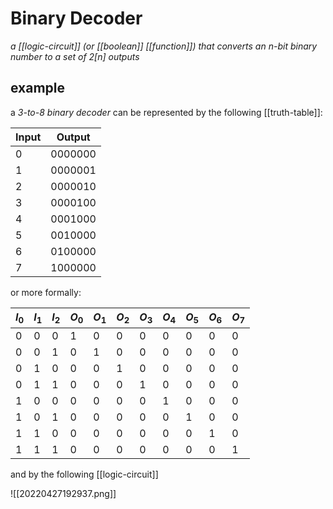 # Binary Decoder

_a [[logic-circuit]] (or [[boolean]] [[function]]) that converts an $n$-bit binary number to a set of $2[n]$ outputs_

## example

a _3-to-8 binary decoder_ can be represented by the following [[truth-table]]:

| Input | Output  |
| ----- | ------- |
| 0     | 0000000 |
| 1     | 0000001 |
| 2     | 0000010 |
| 3     | 0000100 |
| 4     | 0001000 |
| 5     | 0010000 |
| 6     | 0100000 |
| 7     | 1000000 |

or more formally:

| $I_0$ | $I_1$ | $I_2$ | $O_0$ | $O_1$ | $O_2$ | $O_3$ | $O_4$ | $O_5$ | $O_6$ | $O_7$ |
| ----- | ----- | ----- | ----- | ----- | ----- | ----- | ----- | ----- | ----- | ----- |
| 0     | 0     | 0     | 1     | 0     | 0     | 0     | 0     | 0     | 0     | 0     |
| 0     | 0     | 1     | 0     | 1     | 0     | 0     | 0     | 0     | 0     | 0     |
| 0     | 1     | 0     | 0     | 0     | 1     | 0     | 0     | 0     | 0     | 0     |
| 0     | 1     | 1     | 0     | 0     | 0     | 1     | 0     | 0     | 0     | 0     |
| 1     | 0     | 0     | 0     | 0     | 0     | 0     | 1     | 0     | 0     | 0     |
| 1     | 0     | 1     | 0     | 0     | 0     | 0     | 0     | 1     | 0     | 0     |
| 1     | 1     | 0     | 0     | 0     | 0     | 0     | 0     | 0     | 1     | 0     |
| 1     | 1     | 1     | 0     | 0     | 0     | 0     | 0     | 0     | 0     | 1     |

and by the following [[logic-circuit]]

![[20220427192937.png]]
